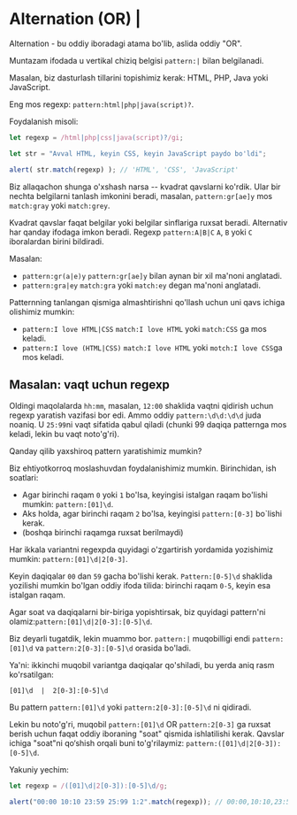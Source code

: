 # Alternation (OR) |

Alternation - bu oddiy iboradagi atama bo'lib, aslida oddiy "OR".

Muntazam ifodada u vertikal chiziq belgisi `pattern:|` bilan belgilanadi.

Masalan, biz dasturlash tillarini topishimiz kerak: HTML, PHP, Java yoki JavaScript.

Eng mos regexp: `pattern:html|php|java(script)?`.

Foydalanish misoli:

```js run
let regexp = /html|php|css|java(script)?/gi;

let str = "Avval HTML, keyin CSS, keyin JavaScript paydo bo'ldi";

alert( str.match(regexp) ); // 'HTML', 'CSS', 'JavaScript'
```

Biz allaqachon shunga o'xshash narsa -- kvadrat qavslarni ko'rdik. Ular bir nechta belgilarni tanlash imkonini beradi, masalan, `pattern:gr[ae]y` mos `match:gray` yoki `match:grey`.

Kvadrat qavslar faqat belgilar yoki belgilar sinflariga ruxsat beradi. Alternativ har qanday ifodaga imkon beradi. Regexp `pattern:A|B|C` `A`, `B` yoki `C` iboralardan birini bildiradi.

Masalan:

- `pattern:gr(a|e)y` `pattern:gr[ae]y` bilan aynan bir xil ma'noni anglatadi.
- `pattern:gra|ey` `match:gra` yoki `match:ey` degan ma'noni anglatadi.

Patternning tanlangan qismiga almashtirishni qo'llash uchun uni qavs ichiga olishimiz mumkin:
- `pattern:I love HTML|CSS` `match:I love HTML` yoki `match:CSS` ga mos keladi.
- `pattern:I love (HTML|CSS)` `match:I love HTML` yoki `motch:I love CSS`ga mos keladi.

## Masalan: vaqt uchun regexp

Oldingi maqolalarda `hh:mm`, masalan, `12:00` shaklida vaqtni qidirish uchun regexp yaratish vazifasi bor edi. Ammo oddiy `pattern:\d\d:\d\d` juda noaniq. U `25:99`ni vaqt sifatida qabul qiladi (chunki 99 daqiqa patternga mos keladi, lekin bu vaqt noto'g'ri).

Qanday qilib yaxshiroq pattern yaratishimiz mumkin?

Biz ehtiyotkorroq moslashuvdan foydalanishimiz mumkin. Birinchidan, ish soatlari:

- Agar birinchi raqam `0` yoki `1` bo'lsa, keyingisi istalgan raqam bo'lishi mumkin: `pattern:[01]\d`.
- Aks holda, agar birinchi raqam `2` bo'lsa, keyingisi `pattern:[0-3]` bo`lishi kerak.
- (boshqa birinchi raqamga ruxsat berilmaydi)

Har ikkala variantni regexpda quyidagi o'zgartirish yordamida yozishimiz mumkin: `pattern:[01]\d|2[0-3]`.

Keyin daqiqalar `00` dan `59` gacha bo'lishi kerak. `Pattern:[0-5]\d` shaklida yozilishi mumkin bo'lgan oddiy ifoda tilida: birinchi raqam `0-5`, keyin esa istalgan raqam.

Agar soat va daqiqalarni bir-biriga yopishtirsak, biz quyidagi pattern'ni olamiz:`pattern:[01]\d|2[0-3]:[0-5]\d`.

Biz deyarli tugatdik, lekin muammo bor. `pattern:|` muqobilligi endi `pattern:[01]\d` va `pattern:2[0-3]:[0-5]\d` orasida bo'ladi.

Ya'ni: ikkinchi muqobil variantga daqiqalar qo'shiladi, bu yerda aniq rasm ko'rsatilgan:

```
[01]\d  |  2[0-3]:[0-5]\d
```

Bu pattern `pattern:[01]\d` yoki `pattern:2[0-3]:[0-5]\d` ni qidiradi.

Lekin bu noto'g'ri, muqobil `pattern:[01]\d` OR `pattern:2[0-3]` ga ruxsat berish uchun faqat oddiy iboraning "soat" qismida ishlatilishi kerak. Qavslar ichiga "soat"ni qo‘shish orqali buni to'g'rilaymiz: `pattern:([01]\d|2[0-3]):[0-5]\d`.

Yakuniy yechim:

```js run
let regexp = /([01]\d|2[0-3]):[0-5]\d/g;

alert("00:00 10:10 23:59 25:99 1:2".match(regexp)); // 00:00,10:10,23:59
```
